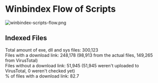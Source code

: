 # Winbindex Flow of Scripts

![winbindex-scripts-flow.png](winbindex-scripts-flow.png)

## Indexed Files

<!--FileStats-->
Total amount of exe, dll and sys files: 300,123  
Files with a download link: 248,178 (98,913 from the actual files, 149,265 from VirusTotal)  
Files without a download link: 51,945 (51,945 weren't uploaded to VirusTotal, 0 weren't checked yet)  
% of files with a download link: 82.7  
<!--/FileStats-->
